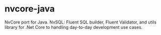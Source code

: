 # nvcore-java
NvCore port for Java. NvSQL: Fluent SQL builder, Fluent Validator, and utils library for .Net Core to handling day-to-day development use cases.
